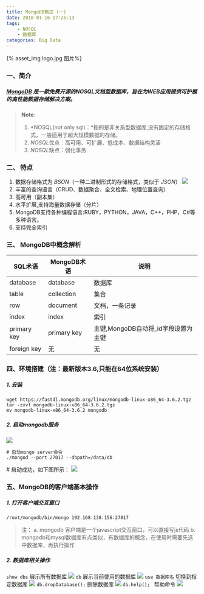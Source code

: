 ```yaml
---
title: MongoDB概述 (一)
date: 2018-01-16 17:25:13
tags: 
	- NOSQL
	- 数据库
categories: Big Data
---
```

{% asset_img  logo.jpg 图片%}
### 一、简介
##### *[MongoDB](https://www.mongodb.com/what-is-mongodb)* 是一款免费开源的NOSQL文档型数据库，旨在为WEB应用提供可护展的高性能数据存储解决方案。
> **Note:**
> 1. *NOSQL(not only sql)：*指的是非关系型数据库,没有固定的存储格式，一般适用于超大规模数据的存储。
> 2. *NOSQL*优点：高可用、可扩展、低成本、数据结构灵活
> 3. *NOSQL*缺点：弱化事务

<!-- more -->
### 二、 特点
1. 数据存储格式为 *BSON*（一种二进制形式的存储格式，类似于 *JSON*）
![](00.png)
2. 丰富的查询语言（CRUD、数据聚合、全文检索、地理位置查询）
3. 高可用（副本集）
4. 水平扩展,支持海量数据存储（分片）
5. MongoDB支持各种编程语言:RUBY，PYTHON，JAVA，C++，PHP，C#等多种语言。
6. 支持完全索引

### 三、 MongoDB中概念解析
| SQL术语     | MongoDB术语 | 说明 |
| ----------- | ----------- | --------- |
| database    | database    | 数据库|
| table       | collection  | 集合 |
| row         | document    | 文档，一条记录 |
| index       | index       | 索引 |
| primary key | primary key | 主键,MongoDB自动将_id字段设置为主键 |
| foreign key            |  无           | 无|

### 四、环境搭建（注：最新版本3.6,只能在64位系统安装）
##### 1. 安装  
  ```
  wget https://fastdl.mongodb.org/linux/mongodb-linux-x86_64-3.6.2.tgz
  tar -zxvf mongodb-linux-x86_64-3.6.2.tgz
  mv mongodb-linux-x86_64-3.6.2 mongodb
  ```
##### 2. 启动mongodb服务  
  ![](0.png)
  ```
  # 启动mongo server命令
  ./mongod --port 27017 --dbpath=/data/db
  ```

  \# 启动成功，如下图所示：
  ![](1.png)

### 五、MongoDB的客户端基本操作
##### 1. 打开客户端交互窗口
  ```
  /root/mongodb/bin/mongo 192.168.138.156:27017
  ```

  >注：
  > a. mongodb 客户端是一个javascript交互窗口，可以直接写js代码
  > b. mongodb和mysql数据库有点类似，有数据库的概念，在使用时需要先选中数据库，再执行操作
  
##### 2. 数据库相关操作
  ``show dbs`` 展示所有数据库
  ![](3.png)
  `` db `` 展示当前使用的数据库
  ![](4.png)
  `` use 数据库名 `` 切换到指定数据库
  ![](5.png)
  `` db.dropDatabase(); `` 删除数据库
  ![](6.png)
  ``db.help(); `` 帮助命令
  ![](7.png)